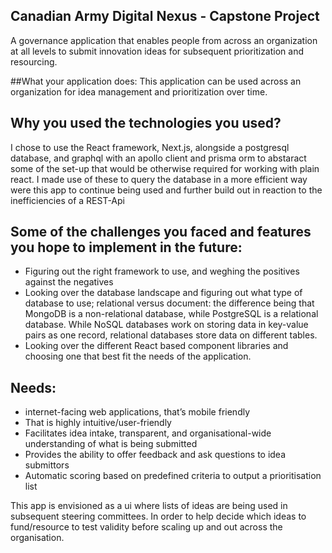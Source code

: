 ## Canadian Army Digital Nexus - Capstone Project

A governance application that enables people from across an organization at all levels to submit innovation ideas for subsequent prioritization and resourcing.

##What your application does:
This application can be used across an organization for idea management and prioritization over time.

## Why you used the technologies you used?
I chose to use the React framework, Next.js, alongside a postgresql database, and graphql with an apollo client and prisma orm to abstaract some of the set-up that would be otherwise required for working with plain react. I made use of these to query the database in a more efficient way were this app to continue being used and further build out in reaction to the inefficiencies of a REST-Api

## Some of the challenges you faced and features you hope to implement in the future:
 - Figuring out the right framework to use, and weghing the positives against the negatives
 - Looking over the database landscape and figuring out what type of database to use; relational versus document:
 the difference being that MongoDB is a non-relational database, while PostgreSQL is a relational database. While NoSQL databases work on storing data in key-value pairs  as one record, relational databases store data on different tables.
 - Looking over the different React based component libraries and choosing one that best fit the needs of the application.

## Needs: 
 - internet-facing web applications, that’s mobile friendly
 - That is highly intuitive/user-friendly
 - Facilitates idea intake, transparent, and organisational-wide understanding of what is being submitted
 - Provides the ability to offer feedback and ask questions to idea submittors
 - Automatic scoring based on predefined criteria to output a prioritisation list

This app is envisioned as a ui where lists of ideas are being used in subsequent steering committees.
In order to help decide which ideas to fund/resource to test validity before scaling up and out across the organisation.



